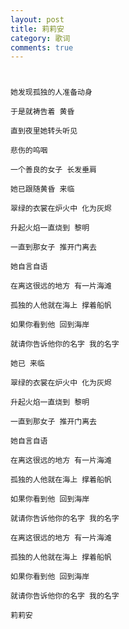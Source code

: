 ```yaml
---
layout: post
title: 莉莉安
category: 歌词
comments: true
---
```


# 
	她发现孤独的人准备动身 
	
	于是就祷告着 黄昏 
	
	直到夜里她转头听见 
	
	悲伤的呜咽 
	
	一个善良的女子 长发垂肩 
	
	她已跟随黄昏 来临 
	
	翠绿的衣裳在炉火中 化为灰烬 
	
	升起火焰一直烧到 黎明 
	
	一直到那女子 推开门离去 
	
	她自言自语 
	
	在离这很远的地方 有一片海滩 
	
	孤独的人他就在海上 撑着船帆 
	
	如果你看到他 回到海岸 
	
	就请你告诉他你的名字 我的名字 
	
	她已 来临 
	
	翠绿的衣裳在炉火中 化为灰烬 
	
	升起火焰一直烧到 黎明 
	
	一直到那女子 推开门离去 
	
	她自言自语 
	
	在离这很远的地方 有一片海滩 
	
	孤独的人他就在海上 撑着船帆 
	
	如果你看到他 回到海岸 
	
	就请你告诉他你的名字 我的名字 
	
	在离这很远的地方 有一片海滩 
	
	孤独的人他就在海上 撑着船帆 
	
	如果你看到他 回到海岸 
	
	就请你告诉他你的名字 我的名字 
	
	莉莉安 
